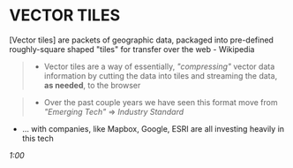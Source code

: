# VECTOR TILES
[Vector tiles] are packets of geographic data, packaged into pre-defined roughly-square shaped "tiles" for transfer over the web - Wikipedia

> * Vector tiles are a way of essentially, _"compressing"_ vector data information by cutting the data into tiles and streaming the data, **as needed**, to the browser

> * Over the past couple years we have seen this format move from _"Emerging Tech"_ => _Industry Standard_
  -  ... with companies, like Mapbox, Google, ESRI are all investing heavily in this tech

_1:00_
